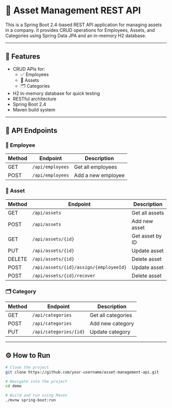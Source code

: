 # 🏢 Asset Management REST API

This is a Spring Boot 2.4-based REST API application for managing assets in a company. It provides CRUD operations for Employees, Assets, and Categories using Spring Data JPA and an in-memory H2 database.

---

## 🚀 Features

- CRUD APIs for:
  - ✅ Employees
  - 💼 Assets
  - 🗂️ Categories
- H2 in-memory database for quick testing
- RESTful architecture
- Spring Boot 2.4
- Maven build system

---

## 🧪 API Endpoints

### 📌 Employee
| Method | Endpoint             | Description         |
|--------|----------------------|---------------------|
| GET    | `/api/employees`     | Get all employees   |
| POST   | `/api/employees`     | Add a new employee  |

### 💼 Asset
| Method | Endpoint                              | Description       |
|--------|---------------------------------------|-------------------|
| GET    | `/api/assets`                         | Get all assets    |
| POST   | `/api/assets`                         | Add new asset     |
| GET    | `/api/assets/{id}`                    | Get asset by ID   |
| PUT    | `/api/assets/{id}`                    | Update asset      |
| DELETE | `/api/assets/{id}`                    | Delete asset      |
| POST   | `/api/assets/{id}/assign/{employeeId}`| Update asset      |
| POST   | `/api/assets/{id}/recover`            | Delete asset      |

### 🗂️ Category
| Method | Endpoint             | Description         |
|--------|----------------------|---------------------|
| GET    | `/api/categories`    | Get all categories  |
| POST   | `/api/categories`    | Add new category    |
| PUT    | `/api/categories/{id}`| Update category    |

---

## ⚙️ How to Run

```bash
# Clone the project
git clone https://github.com/your-username/asset-management-api.git

# Navigate into the project
cd demo

# Build and run using Maven
./mvnw spring-boot:run

